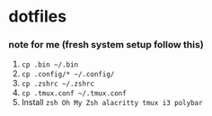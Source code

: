 # dotfiles

### note for me (fresh system setup follow this)

1. `cp .bin ~/.bin`
3. `cp .config/* ~/.config/`
4. `cp .zshrc ~/.zshrc`
5. `cp .tmux.conf ~/.tmux.conf`
6. Install `zsh Oh My Zsh alacritty tmux i3 polybar`




